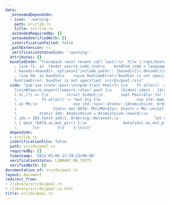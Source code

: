 ```yaml
---
data:
  _extendedDependsOn:
  - icon: ':warning:'
    path: src/lib.rs
    title: src/lib.rs
  _extendedRequiredBy: []
  _extendedVerifiedWith: []
  _isVerificationFailed: false
  _pathExtension: rs
  _verificationStatusIcon: ':warning:'
  attributes: {}
  bundledCode: "Traceback (most recent call last):\n  File \"/opt/hostedtoolcache/Python/3.9.2/x64/lib/python3.9/site-packages/onlinejudge_verify/documentation/build.py\"\
    , line 71, in _render_source_code_stat\n    bundled_code = language.bundle(stat.path,\
    \ basedir=basedir, options={'include_paths': [basedir]}).decode()\n  File \"/opt/hostedtoolcache/Python/3.9.2/x64/lib/python3.9/site-packages/onlinejudge_verify/languages/user_defined.py\"\
    , line 68, in bundle\n    raise RuntimeError('bundler is not specified: {}'.format(path.as_posix()))\n\
    RuntimeError: bundler is not specified: src/ds/pool.rs\n"
  code: "pub use crate::pool;\n\npub trait Pool<T> {\n    fn alloc() -> *mut T;\n\
    }\n\n#[macro_export]\nmacro_rules! pool {\n    ($ident:ident : [$ty:ty; $len:expr]\
    \ $(,)?) => {\n        struct $ident;\n        impl Pool<$ty> for $ident {\n \
    \           fn alloc() -> *mut $ty {\n                use std::mem::MaybeUninit\
    \ as MU;\n                use std::sync::atomic::{AtomicUsize, Ordering};\n\n\
    \                static mut DATA: MU<[MU<$ty>; $len]> = MU::uninit();\n      \
    \          static IDX: AtomicUsize = AtomicUsize::new(0);\n                let\
    \ idx = IDX.fetch_add(1, Ordering::Relaxed);\n                let data = unsafe\
    \ { &mut *DATA.as_mut_ptr() };\n                data[idx].as_mut_ptr()\n     \
    \       }\n        }\n    };\n}\n"
  dependsOn:
  - src/lib.rs
  isVerificationFile: false
  path: src/ds/pool.rs
  requiredBy: []
  timestamp: '2021-03-06 13:39:22+09:00'
  verificationStatus: LIBRARY_NO_TESTS
  verifiedWith: []
documentation_of: src/ds/pool.rs
layout: document
redirect_from:
- /library/src/ds/pool.rs
- /library/src/ds/pool.rs.html
title: src/ds/pool.rs
---
```


